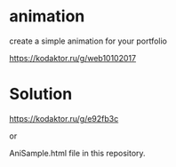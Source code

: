 # animation
create a simple animation for your portfolio

https://kodaktor.ru/g/web10102017

# Solution
https://kodaktor.ru/g/e92fb3c  
  
or 
  
AniSample.html file in this repository.

